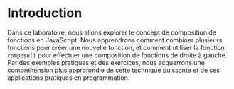 # Introduction

Dans ce laboratoire, nous allons explorer le concept de composition de fonctions en JavaScript. Nous apprendrons comment combiner plusieurs fonctions pour créer une nouvelle fonction, et comment utiliser la fonction `compose()` pour effectuer une composition de fonctions de droite à gauche. Par des exemples pratiques et des exercices, nous acquerrons une compréhension plus approfondie de cette technique puissante et de ses applications pratiques en programmation.
